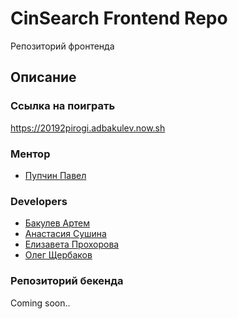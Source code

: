 # CinSearch Frontend Repo

Репозиторий фронтенда

## Описание

### Ссылка на поиграть
https://20192pirogi.adbakulev.now.sh

### Ментор
 - [Пупчин Павел](https://github.com/4taa)

### Developers
 - [Бакулев Артем](github.com/Artefakt-ff)
 - [Анастасия Сушина](github.com/ansushina)
 - [Елизавета Прохорова](github.com/lisa-bella97)
 - [Олег Щербаков](github.com/oleg-student) 

### Репозиторий бекенда
Coming soon..

